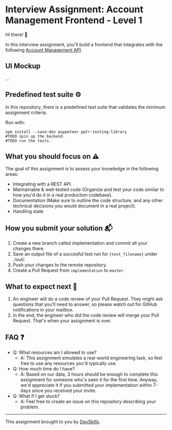 # Interview Assignment: Account Management Frontend - Level 1

Hi there! 👋

In this interview assignment, you'll build a frontend that integrates with the following [Account Management API]().

## UI Mockup
...

## Predefined test suite ⚙️

In this repository, there is a predefined test suite that validates the minimum assignment criteria.

Run with:

```
npm install --save-dev puppeteer pptr-testing-library
#TODO spin up the backend.
#TODO run the tests.
```

## What you should focus on ⚠️

The goal of this assignment is to assess your knowledge in the following areas:

- Integrating with a REST API.
- Maintainable & well-tested code (Organize and test your code similar to how you'd do it in a real production codebase).
- Documentation (Make sure to outline the code structure, and any other technical decisions you would document in a real project).
- Handling state

## How you submit your solution 📬

1. Create a new branch called implementation and commit all your changes there.
2. Save an output file of a succesful test run for `{test_filename}` under ./out/.
3. Push your changes to the remote repository.
4. Create a Pull Request from `implementation` to `master`.

## What to expect next 👀
1. An engineer will do a code review of your Pull Request. They might ask questions that you'll need to answer, so please watch out for GitHub notifications in your mailbox.
2. In the end, the engineer who did the code review will merge your Pull Request. That's when your assignment is over.

## FAQ ❓
- Q: What resources am I allowed to use?
  - A: This assignment simulates a real-world engineering task, so feel free to use any resources you'd typically use.
- Q: How much time do I have?
  - A: Based on our data, 3 hours should be enough to complete this assignment for someone who's seen it for the first time. Anyway, we'd appreciate it if you submitted your implementation within 7-days since you received your invite.
- Q: What if I get stuck?
  - A: Feel free to create an issue on this repository describing your problem.
  
---

This assignment brought to you by [DevSkills](https://devskills.co).
